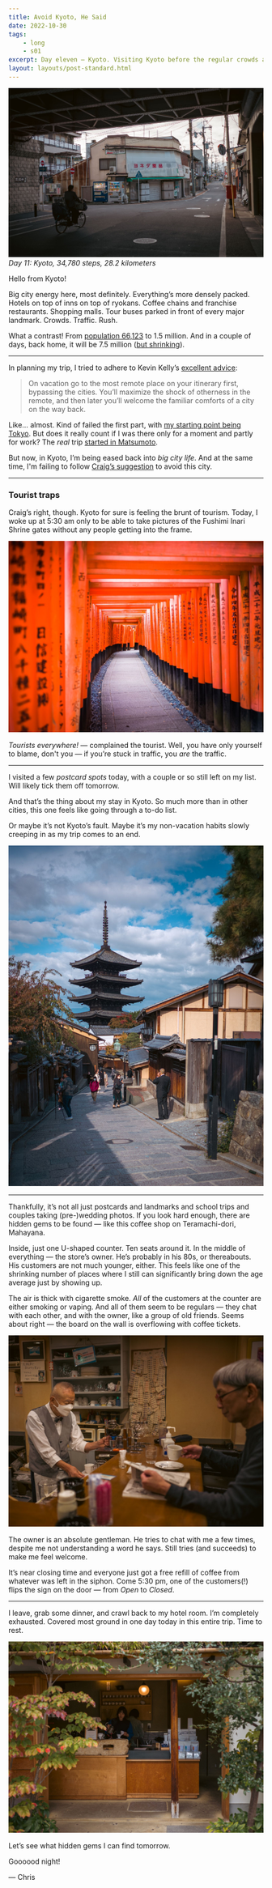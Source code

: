 ```yaml
---
title: Avoid Kyoto, He Said
date: 2022-10-30
tags: 
    - long
    - s01
excerpt: Day eleven — Kyoto. Visiting Kyoto before the regular crowds arrive again.
layout: layouts/post-standard.html
---
```

![Kyoto](/assets/images/akhs1.jpeg)
*Day 11: Kyoto, 34,780 steps, 28.2 kilometers*

Hello from Kyoto!

Big city energy here, most definitely. Everything’s more densely packed. Hotels on top of inns on top of ryokans. Coffee chains and franchise restaurants. Shopping malls. Tour buses parked in front of every major landmark. Crowds. Traffic. Rush.

What a contrast! From [population 66,123](/posts/population-66123/) to 1.5 million. And in a couple of days, back home, it will be 7.5 million ([but shrinking](https://hongkongfp.com/2022/08/12/over-113000-residents-left-city-in-12-months-as-hong-kong-sees-largest-mid-year-population-drop-on-record/?ref=metagame.hk)).

---

In planning my trip, I tried to adhere to Kevin Kelly’s [excellent advice](https://youtu.be/Zz70rcguxwk?ref=metagame.hk):

> On vacation go to the most remote place on your itinerary first, bypassing the cities. You’ll maximize the shock of otherness in the remote, and then later you’ll welcome the familiar comforts of a city on the way back.

Like… almost. Kind of failed the first part, with [my starting point being Tokyo](/posts/it-feels-different/). But does it really count if I was there only for a moment and partly for work? The *real* trip [started in Matsumoto](/posts/friday-night-good-time/).

But now, in Kyoto, I’m being eased back into *big city life*. And at the same time, I'm failing to follow [Craig’s suggestion](https://craigmod.com/ridgeline/147/?ref=metagame.hk) to avoid this city.

---

### Tourist traps

Craig’s right, though. Kyoto for sure is feeling the brunt of tourism. Today, I woke up at 5:30 am only to be able to take pictures of the Fushimi Inari Shrine gates without any people getting into the frame.

![Red gates](/assets/images/akhs2.jpeg)

*Tourists everywhere!* — complained the tourist. Well, you have only yourself to blame, don't you — if you’re stuck in traffic, you *are* the traffic.

---

I visited a few *postcard spots* today, with a couple or so still left on my list. Will likely tick them off tomorrow.

And that’s the thing about my stay in Kyoto. So much more than in other cities, this one feels like going through a to-do list.

Or maybe it’s not Kyoto’s fault. Maybe it’s my non-vacation habits slowly creeping in as my trip comes to an end.

![Hokan-ji at 7:56 am](/assets/images/akhs3.jpeg)

---

Thankfully, it’s not all just postcards and landmarks and school trips and couples taking (pre-)wedding photos. If you look hard enough, there are hidden gems to be found — like this coffee shop on Teramachi-dori, Mahayana.

Inside, just one U-shaped counter. Ten seats around it. In the middle of everything — the store’s owner. He’s probably in his 80s, or thereabouts. His customers are not much younger, either. This feels like one of the shrinking number of places where I still can significantly bring down the age average just by showing up.

The air is thick with cigarette smoke. *All* of the customers at the counter are either smoking or vaping. And all of them seem to be regulars — they chat with each other, and with the owner, like a group of old friends. Seems about right — the board on the wall is overflowing with coffee tickets.

![Mahayana](/assets/images/akhs4.jpeg)

The owner is an absolute gentleman. He tries to chat with me a few times, despite me not understanding a word he says. Still tries (and succeeds) to make me feel welcome.

It’s near closing time and everyone just got a free refill of coffee from whatever was left in the siphon. Come 5:30 pm, one of the customers(!) flips the sign on the door — from *Open* to *Closed*.

---

I leave, grab some dinner, and crawl back to my hotel room. I’m completely exhausted. Covered most ground in one day today in this entire trip. Time to rest.

![Kyoto](/assets/images/akhs5.jpeg)

Let’s see what hidden gems I can find tomorrow.

Goooood night!

— Chris